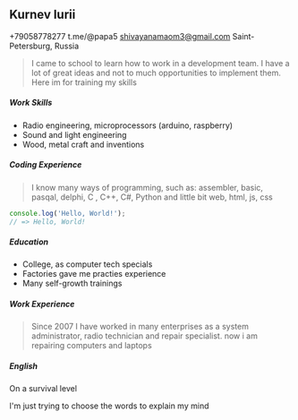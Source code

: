 ## Kurnev Iurii

+79058778277
t.me/@papa5
shivayanamaom3@gmail.com
Saint-Petersburg, Russia

> I came to school to learn how to work in a development team. I have a lot of great ideas and not to much opportunities to implement them. Here im for training my skills

##### Work Skills

- Radio engineering, microprocessors (arduino, raspberry)
- Sound and light engineering
- Wood, metal craft and inventions

##### Coding Experience

> I know many ways of programming, such as: assembler, basic, pasqal, delphi, C , C++, C#, Python and little bit web, html, js, css
    
```javascript
console.log('Hello, World!');
// => Hello, World!
```

##### Education

- College, as computer tech specials
- Factories gave me practies experience
- Many self-growth trainings

##### Work Experience

> Since 2007 I have worked in many enterprises as a system administrator, radio technician and repair specialist. now i am repairing computers and laptops

##### English

On a survival level
> 
I'm just trying to choose the words to explain my mind
